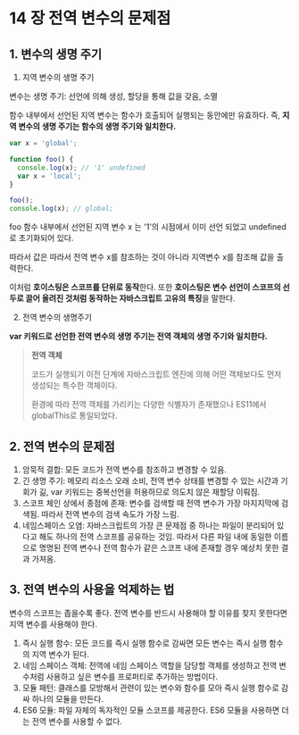 # 14 장 전역 변수의 문제점

## 1. 변수의 생명 주기

1. 지역 변수의 생명 주기

변수는 생명 주기: 선언에 의해 생성, 할당을 통해 값을 갖음, 소멸

함수 내부에서 선언된 지역 변수는 함수가 호출되어 실행되는 동안에만 유효하다. 즉, **지역 변수의 생명 주기는 함수의 생명 주기와 일치한다.**

```javascript
var x = 'global';

function foo() {
  console.log(x); // '1' undefined
  var x = 'local';
}

foo();
console.log(x); // global;
```

foo 함수 내부에서 선언된 지역 변수 x 는 '1'의 시점에서 이미 선언 되었고 undefined로 초기화되어 있다. 

따라서 값은 따라서 전역 변수 x를 참조하는 것이 아니라 지역변수 x를 참조해 값을 출력한다.

이처럼 **호이스팅은 스코프를 단위로 동작**한다. 또한 **호이스팅은 변수 선언이 스코프의 선두로 끌어 올려진 것처럼 동작하는 자바스크립트 고유의 특징**을 말한다.

2. 전역 변수의 생명주기

**var 키워드로 선언한 전역 변수의 생명 주기는 전역 객체의 생명 주기와 일치한다.**

> **전역 객체**
> 
> 코드가 실행되기 이전 단계에 자바스크립트 엔진에 의해 어떤 객체보다도 먼저 생성되는 특수한 객체이다. 
> 
> 환경에 따라 전역 객체를 가리키는 다양한 식별자가 존재했으나 ES11에서 globalThis로 통일되었다.

## 2. 전역 변수의 문제점

1. 암묵적 결합: 모든 코드가 전역 변수를 참조하고 변경할 수 있음.
2. 긴 생명 주기: 메모리 리소스 오래 소비, 전역 변수 상태를 변경할 수 있는 시간과 기회가 긺, var 키워드는 중복선언을 허용하므로 의도치 않은 재할당 이뤄짐.
3. 스코프 체인 상에서 종점에 존재: 변수를 검색할 때 전역 변수가 가장 마지지막에 검색됨. 따라서 전역 변수의 검색 속도가 가장 느림.
4. 네임스페이스 오염: 자바스크립트의 가장 큰 문제점 중 하나는 파일이 분리되어 있다고 해도 하나의 전역 스코프를 공유하는 것임. 
따라서 다른 파일 내에 동일한 이름으로 명명된 전역 변수나 전역 함수가 같은 스코프 내에 존재할 경우 예상치 못한 결과 가져옴.

## 3. 전역 변수의 사용을 억제하는 법

변수의 스코프는 좁을수록 좋다. 전역 변수를 반드시 사용해야 할 이유를 찾지 못한다면 지역 변수를 사용해야 한다.

1. 즉시 실행 함수: 모든 코드를 즉시 실행 함수로 감싸면 모든 변수는 즉시 실행 함수의 지역 변수가 된다.
2. 네임 스페이스 객체: 전역에 네임 스페이스 역할을 담당할 객체를 생성하고 전역 변수처럼 사용하고 싶은 변수를 프로퍼티로 추가하는 방법이다.
3. 모듈 패턴: 클래스를 모방해서 관련이 있는 변수와 함수를 모아 즉시 실행 함수로 감싸 하나의 모듈을 만든다.
4. ES6 모듈: 파일 자체의 독자적인 모듈 스코프를 제공한다. ES6 모듈을 사용하면 더는 전역 변수를 사용할 수 없다. 
